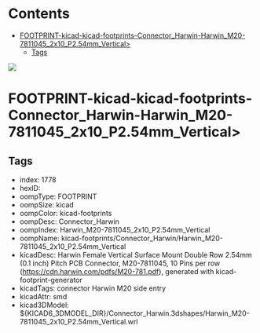 



Contents
========

* [FOOTPRINT-kicad-kicad-footprints-Connector_Harwin-Harwin_M20-7811045_2x10_P2.54mm_Vertical>](#footprint-kicad-kicad-footprints-connector_harwin-harwin_m20-7811045_2x10_p254mm_vertical)
	* [Tags](#tags)
  
![][im]
# FOOTPRINT-kicad-kicad-footprints-Connector_Harwin-Harwin_M20-7811045_2x10_P2.54mm_Vertical>

## Tags

- index: 1778
- hexID: 
- oompType: FOOTPRINT
- oompSize: kicad
- oompColor: kicad-footprints
- oompDesc: Connector_Harwin
- oompIndex: Harwin_M20-7811045_2x10_P2.54mm_Vertical
- oompName: kicad-footprints/Connector_Harwin/Harwin_M20-7811045_2x10_P2.54mm_Vertical
- kicadDesc: Harwin Female Vertical Surface Mount Double Row 2.54mm (0.1 inch) Pitch PCB Connector, M20-7811045, 10 Pins per row (https://cdn.harwin.com/pdfs/M20-781.pdf), generated with kicad-footprint-generator
- kicadTags: connector Harwin M20 side entry
- kicadAttr: smd
- kicad3DModel: ${KICAD6_3DMODEL_DIR}/Connector_Harwin.3dshapes/Harwin_M20-7811045_2x10_P2.54mm_Vertical.wrl



[im]: image.png
